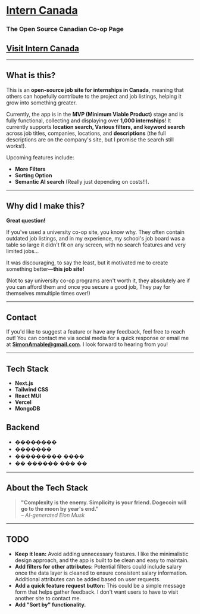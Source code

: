 # [Intern Canada](https://www.interncanada.com "Click this link to check out the Co-op site universities want to have")
### The Open Source Canadian Co-op Page

## [Visit Intern Canada](https://www.interncanada.com)

---

## What is this?

This is an **open-source job site for internships in Canada**, meaning that others can hopefully contribute to the project and job listings, helping it grow into something greater. 

Currently, the app is in the **MVP (Minimum Viable Product)** stage and is fully functional, collecting and displaying over **1,000 internships**! It currently supports **location search, Various filters, and keyword search** across job titles, companies, locations, and **descriptions** (the full descriptions are on the company's site, but I promise the search still works!). 

Upcoming features include:
- **More Filters**
- **Sorting Option**
- **Semantic AI search** (Really just depending on costs!!).

---

## Why did I make this?

**Great question!**

If you've used a university co-op site, you know why. They often contain outdated job listings, and in my experience, my school's job board was a table so large it didn't fit on any screen, with no search features and very limited jobs...

It was discouraging, to say the least, but it motivated me to create something better—**this job site!**

(Not to say university co-op programs aren't worth it, they absolutely are if you can afford them and once you secure a good job, They pay for themselves mmultiple times over!)

---

## Contact

If you'd like to suggest a feature or have any feedback, feel free to reach out! You can contact me via social media for a quick response or email me at **SimonAmable@gmail.com**. I look forward to hearing from you!

---

## Tech Stack

- **Next.js**
- **Tailwind CSS**
- **React MUI**
- **Vercel**
- **MongoDB**
## Backend
- ��������
- �������
- ��������� ����
- �� ������ ��� ��

---

## About the Tech Stack

> **"Complexity is the enemy. Simplicity is your friend. Dogecoin will go to the moon by year's end."**  
> *– AI-generated Elon Musk*

---

## TODO

- **Keep it lean:** Avoid adding unnecessary features. I like the minimalistic design approach, and the app is built to be clean and easy to maintain.
- **Add filters for other attributes:** Potential filters could include salary once the data layer is cleaned to ensure consistent salary information. Additional attributes can be added based on user requests.
- **Add a quick feature request button:** This could be a simple message form that helps gather feedback. I don't want users to have to visit another site to contact me.
- **Add "Sort by" functionality.**
